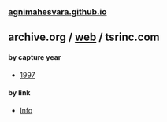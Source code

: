 ### [agnimahesvara.github.io](agnimahesvara.github.io)

## archive.org / [web](../) / tsrinc.com

#### by capture year
* [1997](0519970000000000*/)

#### by link
* [Info](07info/08info.html/)
